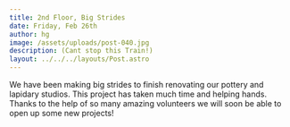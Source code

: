 ```yaml
---
title: 2nd Floor, Big Strides
date: Friday, Feb 26th
author: hg
image: /assets/uploads/post-040.jpg
description: (Cant stop this Train!)
layout: ../../../layouts/Post.astro
---
```


We have been making big strides to finish renovating our pottery and lapidary studios. This project has taken much time and helping hands. Thanks to the help of so many amazing volunteers we will soon be able to open up some new projects!
